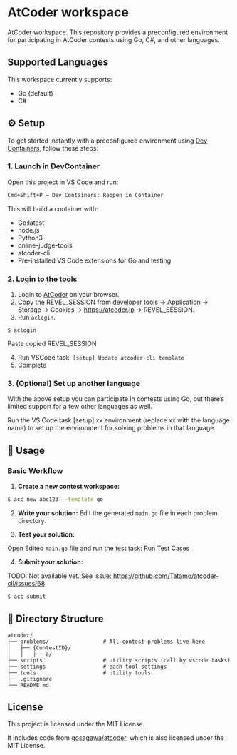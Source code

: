 # AtCoder workspace

AtCoder workspace.  This repository provides a preconfigured environment for participating in AtCoder contests using Go, C#, and other languages.

## Supported Languages

This workspace currently supports:

- Go (default)
- C#

## ⚙️ Setup

To get started instantly with a preconfigured environment using [Dev Containers](https://code.visualstudio.com/docs/devcontainers/containers), follow these steps:

### 1. Launch in DevContainer

Open this project in VS Code and run:

```bash
Cmd+Shift+P → Dev Containers: Reopen in Container
```

This will build a container with:

* Go:latest
* node.js
* Python3
* online-judge-tools
* atcoder-cli
* Pre-installed VS Code extensions for Go and testing

### 2. Login to the tools

1. Login to [AtCoder](https://atcoder.jp/login) on your browser.  
2. Copy the REVEL_SESSION from developer tools -> Application -> Storage -> Cookies -> https://atcoder.jp -> REVEL_SESSION.
3. Run `aclogin`.  

```shell
$ aclogin
```

Paste copied REVEL_SESSION

4. Run VSCode task: `[setup] Update atcoder-cli template`
5. Complete

### 3. (Optional) Set up another language

With the above setup you can participate in contests using Go, but there’s limited support for a few other languages as well.  

Run the VS Code task [setup] xx environment (replace xx with the language name) to set up the environment for solving problems in that language.  

## 🚀 Usage

### Basic Workflow

1. **Create a new contest workspace:**

```bash
$ acc new abc123 --template go
```

2. **Write your solution:**
Edit the generated `main.go` file in each problem directory.

3. **Test your solution:**

Open Edited `main.go` file and run the test task: Run Test Cases

4. **Submit your solution:**

TODO: Not available yet. See issue: https://github.com/Tatamo/atcoder-cli/issues/68

```bash
$ acc submit
```

## 📁 Directory Structure

```plaintext
atcoder/
├── problems/                 # All contest problems live here
│   ├── {ContestID}/
│   │   ├── a/
├── scripts                   # utility scripts (call by vscode tasks)
├── settings                  # each tool settings
├── tools                     # utility tools
├── .gitignore
└── README.md
```

## License

This project is licensed under the MIT License.

It includes code from [gosagawa/atcoder](https://github.com/gosagawa/atcoder),
which is also licensed under the MIT License.
